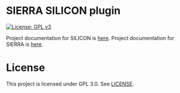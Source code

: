 # SIERRA SILICON plugin

[![License: GPL v3](https://img.shields.io/badge/License-GPLv3-blue.svg)](https://www.gnu.org/licenses/gpl-3.0)

Project documentation for SILICON is [here](https://swarm-robotics-silicon.readthedocs.io/en/latest/).
Project documentation for SIERRA is [here](https://swarm-robotics-sierra.readthedocs.io/en/latest/).

# License
This project is licensed under GPL 3.0. See [LICENSE](LICENSE.md).
